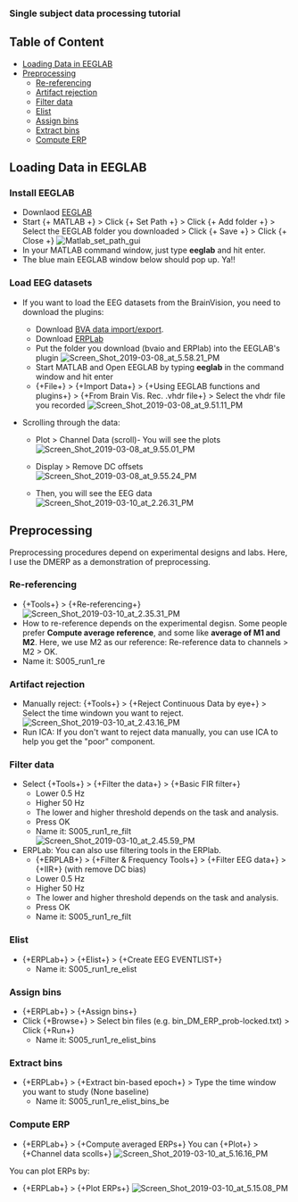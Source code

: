 ### Single subject data processing tutorial

## Table of Content
   *  [Loading Data in EEGLAB](#loading-data-in-eeglab)
   *  [Preprocessing](#preprocessing)
      *   [Re-referencing](#re-referencing)
      *   [Artifact rejection](#artifact-rejection)
      *   [Filter data](#filter-data)
      *   [Elist](#elist)
      *   [Assign bins](#assign-bins)
      *   [Extract bins](#extract-bins)
      *   [Compute ERP](#compute-erp)

## Loading Data in EEGLAB ##

### Install EEGLAB

*  Downlaod [EEGLAB](https://sccn.ucsd.edu/eeglab/downloadtoolbox.php)
*  Start {+ MATLAB +} > Click {+ Set Path +} > Click {+ Add folder +} > Select the EEGLAB folder you downloaded > Click {+ Save +} > Click {+ Close +}
![Matlab_set_path_gui](uploads/62eb853f5309cbd8d283a5e9cbf25a75/Matlab_set_path_gui.png)
*  In your MATLAB command window, just type **eeglab** and hit enter. 
*  The blue main EEGLAB window below should pop up. Ya!!

### Load EEG datasets

*  If you want to load the EEG datasets from the BrainVision, you need to download the plugins:

   *  Download [BVA data import/export](https://sourceforge.net/projects/bva-io/).
   *  Download [ERPLab](https://erpinfo.org/erplab)
   *  Put the folder you download (bvaio and ERPlab) into the EEGLAB's plugin
   ![Screen_Shot_2019-03-08_at_5.58.21_PM](uploads/1d7bc7a38dc230788a26e2017feb13be/Screen_Shot_2019-03-08_at_5.58.21_PM.png)
   *  Start MATLAB and Open EEGLAB by typing **eeglab** in the command window and hit enter
   *  {+File+} > {+Import Data+} > {+Using EEGLAB functions and plugins+} > {+From Brain Vis. Rec. .vhdr file+} > Select the vhdr file you recorded 
   ![Screen_Shot_2019-03-08_at_9.51.11_PM](uploads/5559fcd0fa9ae04412061e01c30deb46/Screen_Shot_2019-03-08_at_9.51.11_PM.png)

*  Scrolling through the data:
   * Plot > Channel Data (scroll)- You will see the plots
![Screen_Shot_2019-03-08_at_9.55.01_PM](uploads/70c24572a7dba99948f5344527c3ae0e/Screen_Shot_2019-03-08_at_9.55.01_PM.png)
   * Display > Remove DC offsets
![Screen_Shot_2019-03-08_at_9.55.24_PM](uploads/85fe9e2b1d74b013b65a74b170f838b7/Screen_Shot_2019-03-08_at_9.55.24_PM.png)

   * Then, you will see the EEG data
![Screen_Shot_2019-03-10_at_2.26.31_PM](uploads/df133b0fff9c3c1ca8a3745054c57c2d/Screen_Shot_2019-03-10_at_2.26.31_PM.png)


## Preprocessing ##

Preprocessing procedures depend on experimental designs and labs. Here, I use the DMERP as a demonstration of preprocessing.

### Re-referencing
*  {+Tools+} > {+Re-referencing+}
![Screen_Shot_2019-03-10_at_2.35.31_PM](uploads/8ed6ed4d1a01941d8b8a81798553162f/Screen_Shot_2019-03-10_at_2.35.31_PM.png)
*  How to re-reference depends on the experimental degisn. Some people prefer **Compute average reference**, and some like **average of M1 and M2**. Here, we use M2 as our reference: Re-reference data to channels > M2 > OK.
*  Name it: S005_run1_re

### Artifact rejection 
*  Manually reject: {+Tools+} > {+Reject Continuous Data by eye+} > Select the time windown you want to reject.
![Screen_Shot_2019-03-10_at_2.43.16_PM](uploads/9177608f981c031f508df8d4e5e0fba4/Screen_Shot_2019-03-10_at_2.43.16_PM.png)
*  Run ICA: If you don't want to reject data manually, you can use ICA to help you get the "poor" component. 


### Filter data


*  Select {+Tools+} > {+Filter the data+} > {+Basic FIR filter+}
   *  Lower 0.5 Hz
   *  Higher 50 Hz
   *  The lower and higher threshold depends on the task and analysis.
   *  Press OK
   *  Name it: S005_run1_re_filt
![Screen_Shot_2019-03-10_at_2.45.59_PM](uploads/b619cb7403decaefc1a7ebcd82853fcf/Screen_Shot_2019-03-10_at_2.45.59_PM.png)
*  ERPLab: You can also use filtering tools in the ERPlab.
   *  {+ERPLAB+} > {+Filter & Frequency Tools+} > {+Filter EEG data+} > {+IIR+} (with remove DC bias)
   *  Lower 0.5 Hz
   *  Higher 50 Hz
   *  The lower and higher threshold depends on the task and analysis.
   *  Press OK
   *  Name it: S005_run1_re_filt
### Elist

*  {+ERPLab+} > {+Elist+} > {+Create EEG EVENTLIST+}
   *  Name it: S005_run1_re_elist

### Assign bins

*  {+ERPLab+} > {+Assign bins+}
*  Click {+Browse+} > Select bin files (e.g. bin_DM_ERP_prob-locked.txt) > Click {+Run+}
   *  Name it: S005_run1_re_elist_bins

### Extract bins

*  {+ERPLab+} > {+Extract bin-based epoch+} >  Type the time window you want to study (None baseline)
   *  Name it: S005_run1_re_elist_bins_be

### Compute ERP
*  {+ERPLab+} > {+Compute averaged ERPs+}
You can {+Plot+} > {+Channel data scolls+}
![Screen_Shot_2019-03-10_at_5.16.16_PM](uploads/cb5580ca22b79d50129b3bce9e02b6a3/Screen_Shot_2019-03-10_at_5.16.16_PM.png)

You can plot ERPs by:
*  {+ERPLab+} > {+Plot ERPs+}
![Screen_Shot_2019-03-10_at_5.15.08_PM](uploads/a6a34ba8df21d011a138a95145a5cadf/Screen_Shot_2019-03-10_at_5.15.08_PM.png)